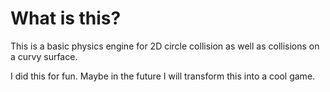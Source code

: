 # What is this?

This is a basic physics engine for 2D circle collision as well as collisions on a curvy surface.

I did this for fun. Maybe in the future I will transform this into a cool game.